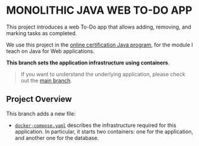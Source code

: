 # MONOLITHIC JAVA WEB TO-DO APP
This project introduces a web To-Do app that allows adding, removing, and marking tasks as completed. 

We use this project in the [online certification Java program](http://pos-graduacao-ead.cp.utfpr.edu.br/java/), for the module I teach on Java for Web applications.

**This branch sets the application infrastructure using containers**.

> If you want to understand the underlying application, please check out the [main branch](https://github.com/gabrielcostasilva/java-todo.git).

## Project Overview
This branch adds a new file:

- [`docker-compose.yaml`](./docker-compose.yaml) describes the infrastructure required for this application. In particular, it starts two containers: one for the application, and another one for the database.
